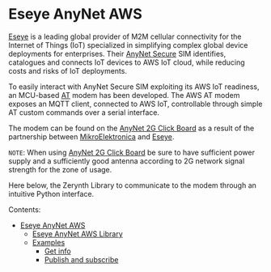# Eseye AnyNet AWS

[Eseye](https://www.eseye.com/) is a leading global provider of M2M cellular connectivity for
the Internet of Things (IoT) specialized in simplifying complex global device deployments for enterprises.
Their [AnyNet Secure](http://anynetsecure.com/) SIM identifies, catalogues and connects IoT devices to AWS IoT cloud, while reducing costs and risks of IoT deployments.

To easily interact with AnyNet Secure SIM exploiting its AWS IoT readiness, an MCU-based [AT](https://en.wikipedia.org/wiki/Hayes_command_set) modem has been developed.
The AWS AT modem exposes an MQTT client, connected to AWS IoT, controllable through simple AT custom commands over a serial interface.

The modem can be found on the [AnyNet 2G Click Board](https://www.mikroe.com/anynet-2g-click) as a result of the partnership between [MikroElektronica](https://www.mikroe.com/) and [Eseye](https://www.eseye.com/).

```NOTE```: When using [AnyNet 2G Click Board](https://www.mikroe.com/anynet-2g-click) be sure to have sufficient power supply and a sufficiently good antenna according to 2G network signal strength for the zone of usage.

Here below, the Zerynth Library to communicate to the modem through an intuitive Python interface.

Contents:

 - [Eseye AnyNet AWS](https://docs.zerynth.com/latest/official/lib.eseye.anynetaws/docs/index.html)
   -   [Eseye AnyNet AWS Library](https://docs.zerynth.com/latest/official/lib.eseye.anynetaws/docs/official_lib.eseye.anynetaws_anynetaws.html)
   -   [Examples](https://docs.zerynth.com/latest/official/lib.eseye.anynetaws/examples/examples.html)
       -   [Get info](https://docs.zerynth.com/latest/official/lib.eseye.anynetaws/examples/examples.html#get-info)
       -   [Publish and subscribe](https://docs.zerynth.com/latest/official/lib.eseye.anynetaws/examples/examples.html#publish-and-subscribe)

<!--stackedit_data:
eyJoaXN0b3J5IjpbMTQ3Njg3MTA1XX0=
-->